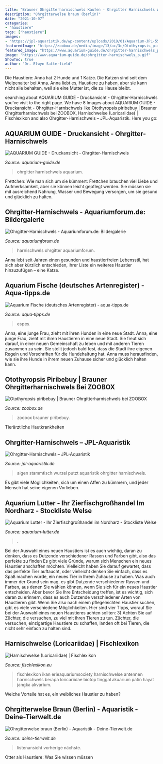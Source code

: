 ```yaml
---
title: "Brauner Ohrgitterharnischwels Kaufen - Ohrgitter Harnischwels Aquarium"
description: "Ohrgitterwelse braun (berlin)"
date: "2021-10-07"
categories:
- "haustiere"
tags: ["haustiere"]
images:
- "https://jpl-aquaristik.de/wp-content/uploads/2019/01/Aquarium-JPL-5539.jpg"
featuredImage: "https://zoobox.de/media/image/13/ac/3c/Otothyropsis_piribebuy_340x340@2x.png"
featured_image: "https://www.aquarium-guide.de/ohrgitter-harnischwels_p.gif"
image: "https://www.aquarium-guide.de/ohrgitter-harnischwels_p.gif"
ShowToc: true
author: "Dr. Elwyn Satterfield"
---
```



Die Haustiere: Anna hat 2 Hunde und 1 Katze. Die Katzen sind seit dem Welpenalter bei Anna. Anna liebt es, Haustiere zu haben, aber sie kann nicht alle behalten, weil sie eine Mutter ist, die zu Hause bleibt.

	

		
searching about AQUARIUM GUIDE - Druckansicht - Ohrgitter-Harnischwels you've visit to the right page. We have 8 Images about AQUARIUM GUIDE - Druckansicht - Ohrgitter-Harnischwels like Otothyropsis piribebuy | Brauner Ohrgitterharnischwels bei ZOOBOX, Harnischwelse (Loricariidae) | Fischlexikon and also Ohrgitter-Harnischwels – JPL-Aquaristik. Here you go:
		
    
## AQUARIUM GUIDE - Druckansicht - Ohrgitter-Harnischwels

<img loading=lazy src="https://www.aquarium-guide.de/ohrgitter-harnischwels_p.gif" onerror="this.onerror=null;this.src='https://tse2.mm.bing.net/th?id=OIP.lTX0xcbM4ORm1nh7Si7M2AAAAA&amp;pid=15.1';" alt="AQUARIUM GUIDE - Druckansicht - Ohrgitter-Harnischwels">

_Source: aquarium-guide.de_

>ohrgitter harnischwels aquarium. 

	

Frettchen: Wie man sich um sie kümmert: Frettchen brauchen viel Liebe und Aufmerksamkeit, aber sie können leicht gepflegt werden. Sie müssen sie mit ausreichend Nahrung, Wasser und Bewegung versorgen, um sie gesund und glücklich zu halten.

    
## Ohrgitter-Harnischwels - Aquariumforum.de: Bildergalerie

<img loading=lazy src="https://www.aquariumforum.de/gallery/files/1/0/8/9/2/7/img_8979_800.jpg" onerror="this.onerror=null;this.src='https://tse4.mm.bing.net/th?id=OIP.VnRmXa8V-wXNF9nQqU4A3AHaHa&amp;pid=15.1';" alt="Ohrgitter-Harnischwels - Aquariumforum.de: Bildergalerie">

_Source: aquariumforum.de_

>harnischwels ohrgitter aquariumforum. 

	

Anna lebt seit Jahren einen gesunden und haustierfreien Lebensstil, hat sich aber kürzlich entschieden, ihrer Liste ein weiteres Haustier hinzuzufügen – eine Katze.

    
## Aquarium Fische (deutsches Artenregister) - Aqua-tipps.de

<img loading=lazy src="https://www.aqua-tipps.de/wp-content/uploads/Espes-Keilfleckbaerbling.jpg" onerror="this.onerror=null;this.src='https://tse4.mm.bing.net/th?id=OIP.LPyD-rITX7DUZx4Ewj0vZQHaEE&amp;pid=15.1';" alt="Aquarium Fische (deutsches Artenregister) - aqua-tipps.de">

_Source: aqua-tipps.de_

>espes. 

	

Anna, eine junge Frau, zieht mit ihren Hunden in eine neue Stadt.
Anna, eine junge Frau, zieht mit ihren Haustieren in eine neue Stadt. Sie freut sich darauf, in einer neuen Gemeinschaft zu leben und mit anderen Tieren zusammen zu sein. Sie stellt jedoch bald fest, dass die Stadt ihre eigenen Regeln und Vorschriften für die Hundehaltung hat. Anna muss herausfinden, wie sie ihre Hunde in ihrem neuen Zuhause sicher und glücklich halten kann.

    
## Otothyropsis Piribebuy | Brauner Ohrgitterharnischwels Bei ZOOBOX

<img loading=lazy src="https://zoobox.de/media/image/13/ac/3c/Otothyropsis_piribebuy_340x340@2x.png" onerror="this.onerror=null;this.src='https://tse2.mm.bing.net/th?id=OIP.vd5F-Jpx_76SUS-27bLmaQHaFk&amp;pid=15.1';" alt="Otothyropsis piribebuy | Brauner Ohrgitterharnischwels bei ZOOBOX">

_Source: zoobox.de_

>zoobox brauner piribebuy. 

	

Tierärztliche Hautkrankheiten

    
## Ohrgitter-Harnischwels – JPL-Aquaristik

<img loading=lazy src="https://jpl-aquaristik.de/wp-content/uploads/2019/01/Aquarium-JPL-5539.jpg" onerror="this.onerror=null;this.src='https://tse2.mm.bing.net/th?id=OIP.vLtwpabVeHisfmO6Mq5BbgHaE7&amp;pid=15.1';" alt="Ohrgitter-Harnischwels – JPL-Aquaristik">

_Source: jpl-aquaristik.de_

>algen stammtisch wurzel putzt aquaristik ohrgitter harnischwels. 

	

Es gibt viele Möglichkeiten, sich um einen Affen zu kümmern, und jeder Mensch hat seine eigenen Vorlieben.

    
## Aquarium Lutter - Ihr Zierfischgroßhandel Im Nordharz - Stockliste Welse

<img loading=lazy src="https://www.aquarium-lutter.de/wp-content/uploads/2020/06/Ohrgitter-Harnischwels-Otocinclus-affinis.jpg" onerror="this.onerror=null;this.src='https://tse1.mm.bing.net/th?id=OIP.vouO0tiXGd_w0H-nQfupdgHaEK&amp;pid=15.1';" alt="Aquarium Lutter - Ihr Zierfischgroßhandel im Nordharz - Stockliste Welse">

_Source: aquarium-lutter.de_

>. 

	

Bei der Auswahl eines neuen Haustiers ist es auch wichtig, daran zu denken, dass es Dutzende verschiedener Rassen und Farben gibt, also das perfekte zu finden
Es gibt viele Gründe, warum sich Menschen ein neues Haustier anschaffen möchten. Vielleicht haben Sie darauf gewartet, dass das perfekte Tier auftaucht, oder vielleicht denken Sie einfach, dass es Spaß machen würde, ein neues Tier in Ihrem Zuhause zu haben. Was auch immer der Grund sein mag, es gibt Dutzende verschiedener Rassen und Farben, aus denen Sie wählen können, wenn Sie sich für ein neues Haustier entscheiden. Aber bevor Sie Ihre Entscheidung treffen, ist es wichtig, sich daran zu erinnern, dass es auch Dutzende verschiedener Arten von Haustieren gibt. Wenn Sie also nach einem pflegeleichten Haustier suchen, gibt es viele verschiedene Möglichkeiten. Hier sind vier Tipps, worauf Sie bei der Auswahl eines neuen Haustieres achten sollten:
3) Achten Sie auf Züchter, die versuchen, zu viel mit ihren Tieren zu tun. Züchter, die versuchen, einzigartige Haustiere zu schaffen, landen oft bei Tieren, die nicht sehr einfach zu halten sind.

    
## Harnischwelse (Loricariidae) | Fischlexikon

<img loading=lazy src="https://www.fischlexikon.eu/images/fischlexikon/biologie/harnischwelse.jpg" onerror="this.onerror=null;this.src='https://tse4.mm.bing.net/th?id=OIP.Mni8_U1Z2qw8JA7ZePzRbAHaE8&amp;pid=15.1';" alt="Harnischwelse (Loricariidae) | Fischlexikon">

_Source: fischlexikon.eu_

>fischlexikon ikan erieaquariumsociety harnischwelse antennen harnischwels berapa loricariidae biotop tinggal akuarium patin hayat jangka akvarium. 

	

Welche Vorteile hat es, ein weibliches Haustier zu haben?

    
## Ohrgitterwelse Braun (Berlin) - Aquaristik - Deine-Tierwelt.de

<img loading=lazy src="https://pic6.qimage.de/56/28/43/237432856.jpg" onerror="this.onerror=null;this.src='https://tse1.mm.bing.net/th?id=OIP.jsXBUM-8LlKW0jyike9mLQHaFj&amp;pid=15.1';" alt="Ohrgitterwelse braun (Berlin) - Aquaristik - Deine-Tierwelt.de">

_Source: deine-tierwelt.de_

>listenansicht vorherige nächste. 

	

Otter als Haustiere: Was Sie wissen müssen


